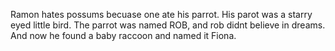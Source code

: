 Ramon hates possums becuase one ate his parrot.
His parot was a starry eyed little bird.
The parrot was named ROB, 
and rob didnt believe in dreams.
And now he found a baby raccoon
and named it Fiona. 
 
